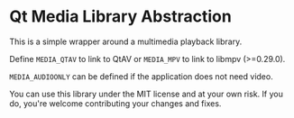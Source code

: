 # Qt Media Library Abstraction

This is a simple wrapper around a multimedia playback library.

Define `MEDIA_QTAV` to link to QtAV or `MEDIA_MPV` to link to libmpv (>=0.29.0).

`MEDIA_AUDIOONLY` can be defined if the application does not need video.

You can use this library under the MIT license and at your own risk. If you do, you're welcome contributing your changes and fixes.
